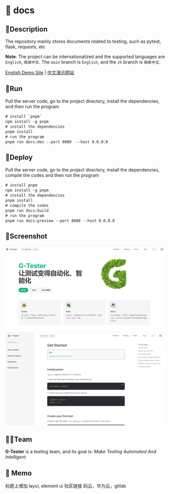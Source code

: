 # 📜 docs

## 📝Description

The repository mainly stores documents related to testing, such as pytest, flask, requests, etc

**Note**: The project can be internationalized and the supported languages are `English`, `简体中文`. The `main` branch is `English`, and the `zh` branch is `简体中文`.

[English Demo Site](https://huohuoren4.github.io/) | [中文演示网站](https://huohuoren4.github.io/docs)

## 🚀Run

Pull the server code, go to the project directory, install the dependencies, and then run the program

```shell
# install `pnpm`
npm install -g pnpm
# install the dependencies
pnpm install
# run the program
pnpm run docs:dev --port 8080  --host 0.0.0.0
```

## 🌊Deploy
Pull the server code, go to the project directory, install the dependencies, compile the codes and then run the program
```shell
# install pnpm
npm install -g pnpm
# install the dependencies
pnpm install
# compile the codes
pnpm run docs:build
# run the program
pnpm run docs:preview --port 8080 --host 0.0.0.0
```

## 🎥Screenshot
![home](public/home.png)
![pytest_docs](public/pytest_docs.png)

## 🧙‍♂️Team

**G-Tester** is a testing team, and its goal is: *Make Testing Automated And Intelligent*

## 🌿 Memo  
标题上增加 layui, element ui
社区链接 码云，华为云，gitlab
